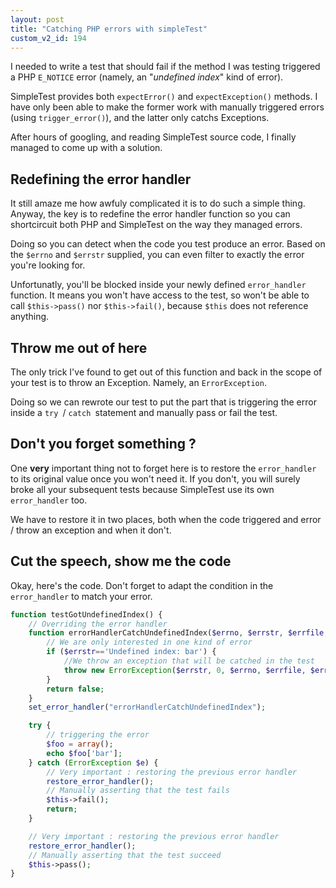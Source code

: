 ```yaml
---
layout: post
title: "Catching PHP errors with simpleTest"
custom_v2_id: 194
---
```


I needed to write a test that should fail if the method I was testing
triggered a PHP `E_NOTICE` error (namely, an "_undefined index_" kind of
error).

SimpleTest provides both `expectError()` and `expectException()` methods. I
have only been able to make the former work with manually triggered errors
(using `trigger_error()`), and the latter only catchs Exceptions.

After hours of googling, and reading SimpleTest source code, I finally managed
to come up with a solution.

## Redefining the error handler

It still amaze me how awfuly complicated it is to do such a simple thing.
Anyway, the key is to redefine the error handler function so you can
shortcircuit both PHP and SimpleTest on the way they managed errors.

Doing so you can detect when the code you test produce an error. Based on the
`$errno` and `$errstr` supplied, you can even filter to exactly the error
you're looking for.

Unfortunatly, you'll be blocked inside your newly defined `error_handler`
function. It means you won't have access to the test, so won't be able to call
`$this->pass()` nor `$this->fail()`, because `$this` does not reference
anything.

## Throw me out of here

The only trick I've found to get out of this function and back in the scope of
your test is to throw an Exception. Namely, an `ErrorException`.

Doing so we can rewrote our test to put the part that is triggering the error
inside a `try `/ `catch `statement and manually pass or fail the test.

## Don't you forget something ?

One **very** important thing not to forget here is to restore the
`error_handler` to its original value once you won't need it. If you don't,
you will surely broke all your subsequent tests because SimpleTest use its own
`error_handler` too.

We have to restore it in two places, both when the code triggered and error /
throw an exception and when it don't.

## Cut the speech, show me the code

Okay, here's the code. Don't forget to adapt the condition in the
`error_handler` to match your error.


```php
function testGotUndefinedIndex() {
    // Overriding the error handler
    function errorHandlerCatchUndefinedIndex($errno, $errstr, $errfile, $errline ) {
        // We are only interested in one kind of error
        if ($errstr=='Undefined index: bar') {
            //We throw an exception that will be catched in the test
            throw new ErrorException($errstr, 0, $errno, $errfile, $errline);
        }
        return false;
    }
    set_error_handler("errorHandlerCatchUndefinedIndex");

    try {
        // triggering the error
        $foo = array();
        echo $foo['bar'];
    } catch (ErrorException $e) {
        // Very important : restoring the previous error handler
        restore_error_handler();
        // Manually asserting that the test fails
        $this->fail();
        return;
    }

    // Very important : restoring the previous error handler
    restore_error_handler();
    // Manually asserting that the test succeed
    $this->pass();
}
```
